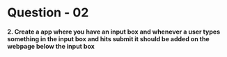 # Question - 02

**2. Create a app where you have an input box and whenever a user types something in the input box and hits submit it should be added on the webpage below the input box**